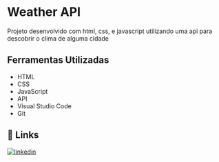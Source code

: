 
# Weather API

Projeto desenvolvido com html, css, e javascript utilizando uma api para descobrir o clima de alguma cidade
## Ferramentas Utilizadas

- HTML
- CSS
- JavaScript
- API
- Visual Studio Code
- Git


## 🔗 Links

[![linkedin](https://img.shields.io/badge/linkedin-0A66C2?style=for-the-badge&logo=linkedin&logoColor=white)](https://www.linkedin.com/in/victor-gimenez-5b486a240/)

